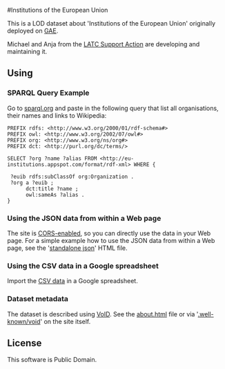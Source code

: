 #Institutions of the European Union

This is a LOD dataset about 'Institutions of the European Union' originally deployed on [GAE](http://eu-institutions.appspot.com/).

Michael and Anja from the [LATC Support Action](http://latc-project.eu/) are developing and maintaining it.

## Using

### SPARQL Query Example

Go to [sparql.org](http://sparql.org/sparql.html) and paste in the following query that list all organisations, their names and links to Wikipedia:

	PREFIX rdfs: <http://www.w3.org/2000/01/rdf-schema#>
	PREFIX owl: <http://www.w3.org/2002/07/owl#>
	PREFIX org: <http://www.w3.org/ns/org#>
	PREFIX dct: <http://purl.org/dc/terms/> 

	SELECT ?org ?name ?alias FROM <http://eu-institutions.appspot.com/format/rdf-xml> WHERE {

	 ?euib rdfs:subClassOf org:Organization .
	 ?org a ?euib ;
	      dct:title ?name ;
	      owl:sameAs ?alias .
	}

### Using the JSON data from within a Web page

The site is [CORS-enabled](http://enable-cors.org/), so you can directly use the data in your Web page. For a simple example how to use the JSON data from within a Web page, see the '[standalone json](https://github.com/mhausenblas/eu-institutions/blob/master/usage/standalone-json.html)' HTML file.

### Using the CSV data in a Google spreadsheet

Import the [CSV data](http://eu-institutions.appspot.com/format/csv) in a Google spreadsheet.

### Dataset metadata

The dataset is described using [VoID](http://www.w3.org/TR/void/). See the [about.html](https://github.com/mhausenblas/eu-institutions/blob/master/about.html) file or via '[.well-known/void](http://eu-institutions.appspot.com/.well-known/void)' on the site itself.

## License

This software is Public Domain.